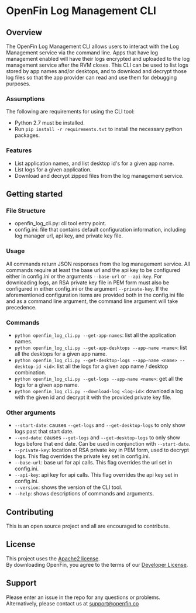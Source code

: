 # OpenFin Log Management CLI

## Overview
The OpenFin Log Management CLI allows users to interact with the Log Management service via the command line. Apps that have log management enabled will have their logs encrypted and uploaded to the log management service after the RVM closes. This CLI can be used to list logs stored by app names and/or desktops, and to download and decrypt those log files so that the app provider can read and use them for debugging purposes.

### Assumptions
The following are requirements for using the CLI tool:
* Python 2.7 must be installed.
* Run `pip install -r requirements.txt` to install the necessary python packages.

### Features
* List application names, and list desktop id's for a given app name.
* List logs for a given application.
* Download and decrypt zipped files from the log management service.

## Getting started
### File Structure
* openfin_log_cli.py: cli tool entry point.
* config.ini: file that contains default configuration information, including log manager url, api key, and private key file.

### Usage
All commands return JSON responses from the log management service.
All commands require at least the base url and the api key to be configured either in config.ini or the arguments `--base-url` or `--api-key`. For downloading logs, an RSA private key file in PEM form must also be configured in either config.ini or the argument `--private-key`.
If the aforementioned configuration items are provided both in the config.ini file and as a command line argument, the command line argument will take precedence.

### Commands
* `python openfin_log_cli.py --get-app-names`: list all the application names.
* `python openfin_log_cli.py --get-app-desktops --app-name <name>`: list all the desktops for a given app name.
* `python openfin_log_cli.py --get-desktop-logs --app-name <name> --desktop-id <id>`: list all the logs for a given app name / desktop combination.
* `python openfin_log_cli.py --get-logs --app-name <name>`: get all the logs for a given app name.
* `python openfin_log_cli.py --download-log <log-id>`: download a log with the given id and decrypt it with the provided private key file.

### Other arguments
* `--start-date`: causes `--get-logs` and `--get-desktop-logs` to only show logs past that start date.
* `--end-date`: causes `--get-logs` and `--get-desktop-logs` to only show logs before that end date. Can be used in conjunction with `--start-date`.
* `--private-key`: location of RSA private key in PEM form, used to decrypt logs. This flag overrides the private key set in config.ini.
* `--base-url`: base url for api calls. This flag overrides the url set in config.ini.
* `--api-key`: api key for api calls. This flag overrides the api key set in config.ini.
* `--version`: shows the version of the CLI tool.
* `--help`: shows descriptions of commands and arguments.

## Contributing
This is an open source project and all are encouraged to contribute.

## License
This project uses the [Apache2 license](https://www.apache.org/licenses/LICENSE-2.0).  
By downloading OpenFin, you agree to the terms of our [Developer License](https://openfin.co/developer-agreement/).

## Support
Please enter an issue in the repo for any questions or problems. Alternatively, please contact us at support@openfin.co
